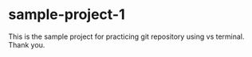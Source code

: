 # sample-project-1
This is the sample project for practicing git repository using vs terminal.
Thank you.